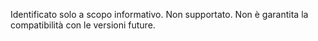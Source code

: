 Identificato solo a scopo informativo. Non supportato. Non è garantita la compatibilità con le versioni future.
